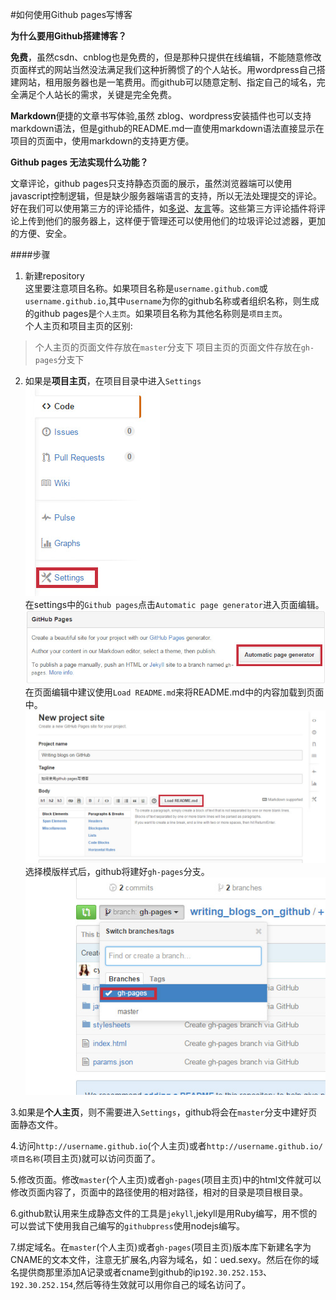 #如何使用Github pages写博客  

**为什么要用Github搭建博客？**  

**免费**，虽然csdn、cnblog也是免费的，但是那种只提供在线编辑，不能随意修改页面样式的网站当然没法满足我们这种折腾惯了的个人站长。用wordpress自己搭建网站，租用服务器也是一笔费用。而github可以随意定制、指定自己的域名，完全满足个人站长的需求，关键是完全免费。  

**Markdown**便捷的文章书写体验,虽然 zblog、wordpress安装插件也可以支持markdown语法，但是github的README.md一直使用markdown语法直接显示在项目的页面中，使用markdown的支持更方便。  

**Github pages 无法实现什么功能？**  

文章评论，github pages只支持静态页面的展示，虽然浏览器端可以使用javascript控制逻辑，但是缺少服务器端语言的支持，所以无法处理提交的评论。好在我们可以使用第三方的评论插件，如[多说](http://duoshuo.com/)、[友言](http://www.uyan.cc/)等。这些第三方评论插件将评论上传到他们的服务器上，这样便于管理还可以使用他们的垃圾评论过滤器，更加的方便、安全。  

####步骤  

1. 新建repository   
这里要注意项目名称。如果项目名称是```username.github.com```或```username.github.io```,其中```username```为你的github名称或者组织名称，则生成的github pages是```个人主页```。如果项目名称为其他名称则是```项目主页```。  
个人主页和项目主页的区别:    
>个人主页的页面文件存放在```master```分支下
>项目主页的页面文件存放在```gh-pages```分支下

2. 如果是**项目主页**，在项目目录中进入```Settings```  
![](https://raw.githubusercontent.com/uedtianji/writing_blogs_on_github/master/images/1.jpg)  
在settings中的```Github pages```点击```Automatic page generator```进入页面编辑。  
![](https://raw.githubusercontent.com/uedtianji/writing_blogs_on_github/master/images/2.jpg)  
在页面编辑中建议使用```Load README.md```来将README.md中的内容加载到页面中。  
![](https://raw.githubusercontent.com/uedtianji/writing_blogs_on_github/master/images/3.jpg)  
选择模版样式后，github将建好```gh-pages```分支。  
![](https://raw.githubusercontent.com/uedtianji/writing_blogs_on_github/master/images/4.jpg) 

3.如果是**个人主页**，则不需要进入```Settings```，github将会在```master```分支中建好页面静态文件。  

4.访问```http://username.github.io```(个人主页)或者```http://username.github.io/项目名称```(项目主页)就可以访问页面了。  

5.修改页面。修改```master```(个人主页)或者```gh-pages```(项目主页)中的html文件就可以修改页面内容了，页面中的路径使用的相对路径，相对的目录是项目根目录。  

6.github默认用来生成静态文件的工具是```jekyll```,jekyll是用Ruby编写，用不惯的可以尝试下使用我自己编写的```githubpress```使用nodejs编写。

7.绑定域名。在```master```(个人主页)或者```gh-pages```(项目主页)版本库下新建名字为CNAME的文本文件，注意无扩展名,内容为域名，如：ued.sexy。然后在你的域名提供商那里添加A记录或者cname到github的ip```192.30.252.153```、```192.30.252.154```,然后等待生效就可以用你自己的域名访问了。







